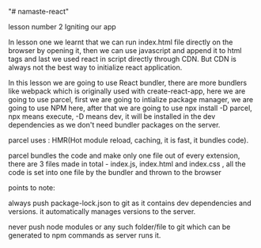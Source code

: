 "# namaste-react" 


lesson number 2
Igniting our app

In lesson one we learnt that we can run index.html file directly on the browser by opening it, then we can use javascript and append it to html tags and last we used react in script directly through CDN. But CDN is always not the best way to initialize react application.

In this lesson we are going to use React bundler, there are more bundlers like webpack which is originally used with create-react-app, here we are going to use parcel, first we are going to intialize package manager, we are going to use NPM here, after that we are going to use npx install -D parcel, npx means execute, -D means dev, it will be installed in the dev dependencies as we don't need bundler packages on the server.

parcel uses : HMR(Hot module reload, caching, it is fast, it bundles code).

parcel bundles the code and make only one file out of every extension,
there are 3 files made in total - index.js, index.html and index.css , all the code is set into one file by the bundler and thrown to the browser

points to note:

always push package-lock.json to git as it contains dev dependencies and versions. it automatically manages versions to the server.

never push node modules or any such folder/file to git which can be generated to npm commands as server runs it.